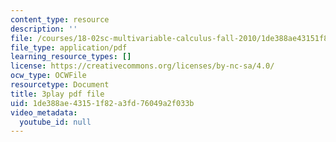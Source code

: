 ```yaml
---
content_type: resource
description: ''
file: /courses/18-02sc-multivariable-calculus-fall-2010/1de388ae43151f82a3fd76049a2f033b_AYixF5nY3Vc.pdf
file_type: application/pdf
learning_resource_types: []
license: https://creativecommons.org/licenses/by-nc-sa/4.0/
ocw_type: OCWFile
resourcetype: Document
title: 3play pdf file
uid: 1de388ae-4315-1f82-a3fd-76049a2f033b
video_metadata:
  youtube_id: null
---
```

